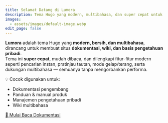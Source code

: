 ```yaml
---
title: Selamat Datang di Lumora
description: Tema Hugo yang modern, multibahasa, dan super cepat untuk dokumentasi, wiki, dan basis pengetahuan pribadi.
images:
  - assets/images/default-image.webp
edit_page: false
---
```


**Lumora** adalah tema Hugo yang **modern, bersih, dan multibahasa**, dirancang untuk membuat situs **dokumentasi, wiki, dan basis pengetahuan pribadi**.  
Tema ini **super cepat**, mudah dibaca, dan dilengkapi fitur-fitur modern seperti pencarian instan, pratinjau tautan, mode gelap/terang, serta dukungan multibahasa — semuanya tanpa mengorbankan performa.

💡 Cocok digunakan untuk:
- Dokumentasi pengembang
- Panduan & manual produk
- Manajemen pengetahuan pribadi
- Wiki multibahasa

[📖 Mulai Baca Dokumentasi](get-started/)
